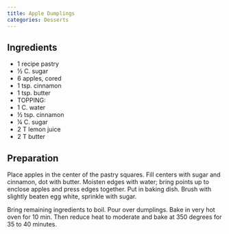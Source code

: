 ```yaml
---
title: Apple Dumplings
categories: Desserts
---
```


## Ingredients

- 1 recipe pastry
- ½ C. sugar
- 6 apples, cored
- 1 tsp. cinnamon
- 1 tsp. butter
- TOPPING:
- 1 C. water
- ½ tsp. cinnamon
- ¼ C. sugar
- 2 T lemon juice
- 2 T butter

## Preparation

Place apples in the center of the pastry squares.  Fill centers with sugar and cinnamon, dot with butter.  Moisten edges with water; bring points up to enclose apples and press edges together.  Put in baking dish.  Brush with slightly beaten egg white, sprinkle with sugar.  

Bring remaining ingredients to boil.  Pour over dumplings.  Bake in very hot oven for 10 min.  Then reduce heat to moderate and bake at 350 degrees for 35 to 40 minutes.

